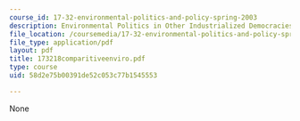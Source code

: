 ```yaml
---
course_id: 17-32-environmental-politics-and-policy-spring-2003
description: Environmental Politics in Other Industrialized Democracies
file_location: /coursemedia/17-32-environmental-politics-and-policy-spring-2003/58d2e75b00391de52c053c77b1545553_173218comparitiveenviro.pdf
file_type: application/pdf
layout: pdf
title: 173218comparitiveenviro.pdf
type: course
uid: 58d2e75b00391de52c053c77b1545553

---
```

None